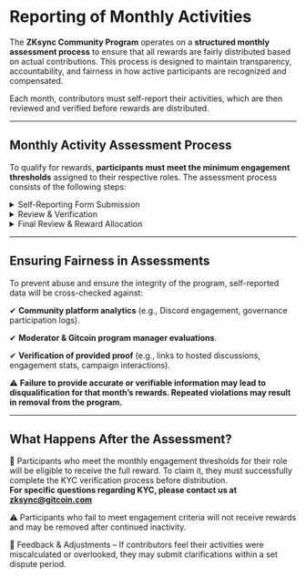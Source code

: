 # Reporting of Monthly Activities

The **ZKsync Community Program** operates on a **structured monthly assessment process** to ensure that all rewards are fairly distributed based on actual contributions. This process is designed to maintain transparency, accountability, and fairness in how active participants are recognized and compensated.

Each month, contributors must self-report their activities, which are then reviewed and verified before rewards are distributed.

***

## Monthly Activity Assessment Process

To qualify for rewards, **participants must meet the minimum engagement thresholds** assigned to their respective roles. The assessment process consists of the following steps:

<details>

<summary>Self-Reporting Form Submission</summary>

• At the end of each month, participants submit a **structured self-assessment** form documenting their contributions through a dedicated form.

• The form includes **details on engagement in discussions, event participation, campaign involvement, and Squad activities**.

• Participants must provide verifiable proof of their activities (e.g., links, recaps).

</details>

<details>

<summary>Review &#x26; Verification</summary>

• Gitcoin, in collaboration with Community Moderators, will **review self-reported contributions and compare them against community platform analytics** (engagement metrics, activity logs, impact, sentiment, event participation records).

• Any discrepancies or incomplete submissions may result in **disqualification** for that month.

</details>

<details>

<summary>Final Review &#x26; Reward Allocation</summary>

• Once contributions are verified, and KYC is completed, eligible participants receive their full monthly reward according to their role.

• If a participant **fails to meet the minimum engagement criteria**, they will not receive rewards for that month and may be flagged for removal if inactivity persists.

**For specific questions regarding KYC, please contact us at zksync@gitcoin.com**

</details>

***

## Ensuring Fairness in Assessments

To prevent abuse and ensure the integrity of the program, self-reported data will be cross-checked against:

✔ **Community platform analytics** (e.g., Discord engagement, governance participation logs).

✔ **Moderator & Gitcoin program manager evaluations**.

✔ **Verification of provided proof** (e.g., links to hosted discussions, engagement stats, campaign interactions).

⚠ **Failure to provide accurate or verifiable information may lead to disqualification for that month’s rewards. Repeated violations may result in removal from the program.**

***

## What Happens After the Assessment?

📢 Participants who meet the monthly engagement thresholds for their role will be eligible to receive the full reward. To claim it, they must successfully complete the KYC verification process before distribution.\
**For specific questions regarding KYC, please contact us at zksync@gitcoin.com**

⚠ Participants who fail to meet engagement criteria will not receive rewards and may be removed after continued inactivity.

🔄 Feedback & Adjustments – If contributors feel their activities were miscalculated or overlooked, they may submit clarifications within a set dispute period.
